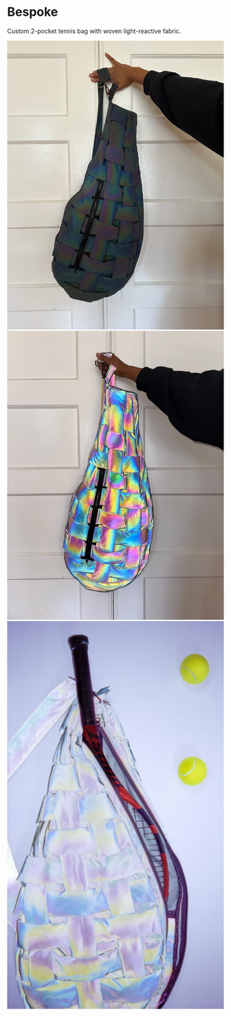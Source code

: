 # Bespoke

Custom 2-pocket tennis bag with woven light-reactive fabric.

![header image](header_image.png)
![Rainbow Bag](rainbow_bag.jpeg)
![tennis ball bag](tennis_ball_bag.jpeg)
